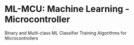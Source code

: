 # ML-MCU: Machine Learning - Microcontroller
Binary and Multi-class ML Classifier Training Algorithms for Microcontrollers 
